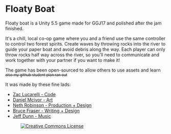 # Floaty Boat
Floaty boat is a Unity 5.5 game made for GGJ17 and polished after the jam finished. 

It's a chill, local co-op game where you and a friend use the same controller to control two forest spirits. Create waves by throwing rocks into the river to guide your paper boat and avoid debris along the way. Each player can only throw rocks half way across the river, so you'll need to communicate and work together with your partner if you want to make it!

The game has been open-sourced to allow others to use assets and learn <sup>~~also my github student plan ran out~~</sup>

It was made by these fine lads:
<ul>
<li><a href="https://latenitepizza.com">Zac Lucarelli - Code</a></li>
<li><a href="http://www.danielmcivor.com/">Daniel Mcivor - Art</a></li>
<li><a href="http://nethrobinson.wixsite.com/folio">Neth Robinson - Production + Design</a></li>
<li><a href="https://www.youtube.com/watch?v=dQw4w9WgXcQ">Bruce Fraser - Writing + Design</a></li>
<li><a href="https://www.dunn-music.com/">Jeff Dunn - Music</a></li>
<ul>

<a rel="license" href="http://creativecommons.org/licenses/by-nc-sa/4.0/"><img alt="Creative Commons License" style="border-width:0" src="https://i.creativecommons.org/l/by-nc-sa/4.0/88x31.png" /></a><br />
